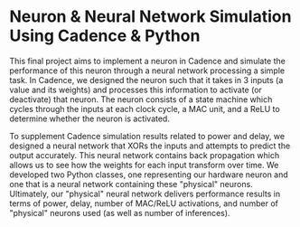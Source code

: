# Neuron & Neural Network Simulation Using Cadence & Python

This final project aims to implement a neuron in Cadence and simulate the performance of this neuron through a neural network processing a simple task. In Cadence, we designed the neuron such that it takes in 3 inputs (a value and its weights) and processes this information to activate (or deactivate) that neuron. The neuron consists of a state machine which cycles through the inputs at each clock cycle, a MAC unit, and a ReLU to determine whether the neuron is activated.

To supplement Cadence simulation results related to power and delay, we designed a neural network that XORs the inputs and attempts to predict the output accurately. This neural network contains back propagation which allows us to see how the weights for each input transform over time. We developed two Python classes, one representing our hardware neuron and one that is a neural network containing these "physical" neurons. Ultimately, our "physical" neural network delivers performance results in terms of power, delay, number of MAC/ReLU activations, and number of "physical" neurons used (as well as number of inferences). 